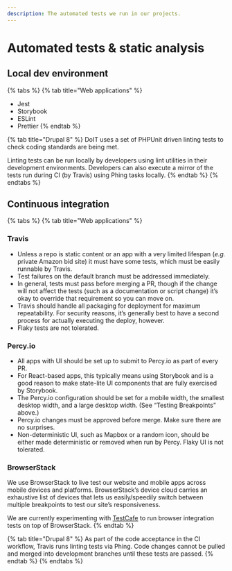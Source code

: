 ```yaml
---
description: The automated tests we run in our projects.
---
```


# Automated tests & static analysis

## Local dev environment

{% tabs %}
{% tab title="Web applications" %}
* Jest
* Storybook
* ESLint
* Prettier
{% endtab %}

{% tab title="Drupal 8" %}
DoIT uses a set of PHPUnit driven linting tests to check coding standards are being met.

Linting tests can be run locally by developers using lint utilities in their development environments. Developers can also execute a mirror of the tests run during CI \(by Travis\) using Phing tasks locally.
{% endtab %}
{% endtabs %}

## Continuous integration

{% tabs %}
{% tab title="Web applications" %}
### Travis

* Unless a repo is static content or an app with a very limited lifespan \(_e.g._ private Amazon bid site\) it must have some tests, which must be easily runnable by Travis.
* Test failures on the default branch must be addressed immediately.
* In general, tests must pass before merging a PR, though if the change will not affect the tests \(such as a documentation or script change\) it’s okay to override that requirement so you can move on.
* Travis should handle all packaging for deployment for maximum repeatability. For security reasons, it’s generally best to have a second process for actually executing the deploy, however.
* Flaky tests are not tolerated.

### Percy.io

* All apps with UI should be set up to submit to Percy.io as part of every PR.
* For React-based apps, this typically means using Storybook and is a good reason to make state-lite UI components that are fully exercised by Storybook.
* The Percy.io configuration should be set for a mobile width, the smallest desktop width, and a large desktop width. \(See “Testing Breakpoints” above.\)
* Percy.io changes must be approved before merge. Make sure there are no surprises.
* Non-deterministic UI, such as Mapbox or a random icon, should be either made deterministic or removed when run by Percy. Flaky UI is not tolerated.

### BrowserStack

We use BrowserStack to live test our website and mobile apps across mobile devices and platforms. BrowserStack’s device cloud carries an exhaustive list of devices that lets us easily/speedily switch between multiple breakpoints to test our site’s responsiveness.

We are currently experimenting with [TestCafe](https://testcafe.devexpress.com/) to run browser integration tests on top of BrowserStack.
{% endtab %}

{% tab title="Drupal 8" %}
As part of the code acceptance in the CI workflow, Travis runs linting tests via Phing. Code changes cannot be pulled and merged into development branches until these tests are passed.
{% endtab %}
{% endtabs %}

